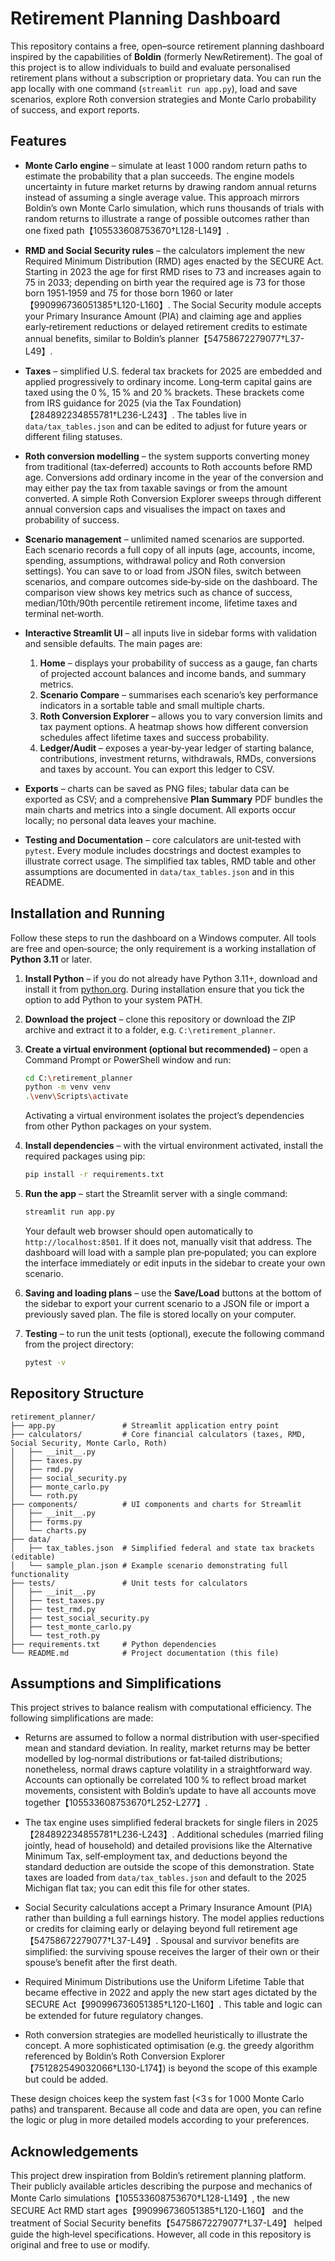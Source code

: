 # Retirement Planning Dashboard

This repository contains a free, open–source retirement planning dashboard inspired by the capabilities of **Boldin** (formerly NewRetirement).  The goal of this project is to allow individuals to build and evaluate personalised retirement plans without a subscription or proprietary data.  You can run the app locally with one command (`streamlit run app.py`), load and save scenarios, explore Roth conversion strategies and Monte Carlo probability of success, and export reports.

## Features

* **Monte Carlo engine** – simulate at least 1 000 random return paths to estimate the probability that a plan succeeds.  The engine models uncertainty in future market returns by drawing random annual returns instead of assuming a single average value.  This approach mirrors Boldin’s own Monte Carlo simulation, which runs thousands of trials with random returns to illustrate a range of possible outcomes rather than one fixed path【105533608753670†L128-L149】.

* **RMD and Social Security rules** – the calculators implement the new Required Minimum Distribution (RMD) ages enacted by the SECURE Act.  Starting in 2023 the age for first RMD rises to 73 and increases again to 75 in 2033; depending on birth year the required age is 73 for those born 1951‑1959 and 75 for those born 1960 or later【990996736051385†L120-L160】.  The Social Security module accepts your Primary Insurance Amount (PIA) and claiming age and applies early‑retirement reductions or delayed retirement credits to estimate annual benefits, similar to Boldin’s planner【54758672279077†L37-L49】.

* **Taxes** – simplified U.S. federal tax brackets for 2025 are embedded and applied progressively to ordinary income.  Long‑term capital gains are taxed using the 0 %, 15 % and 20 % brackets.  These brackets come from IRS guidance for 2025 (via the Tax Foundation)【284892234855781†L236-L243】.  The tables live in `data/tax_tables.json` and can be edited to adjust for future years or different filing statuses.

* **Roth conversion modelling** – the system supports converting money from traditional (tax‑deferred) accounts to Roth accounts before RMD age.  Conversions add ordinary income in the year of the conversion and may either pay the tax from taxable savings or from the amount converted.  A simple Roth Conversion Explorer sweeps through different annual conversion caps and visualises the impact on taxes and probability of success.

* **Scenario management** – unlimited named scenarios are supported.  Each scenario records a full copy of all inputs (age, accounts, income, spending, assumptions, withdrawal policy and Roth conversion settings).  You can save to or load from JSON files, switch between scenarios, and compare outcomes side‑by‑side on the dashboard.  The comparison view shows key metrics such as chance of success, median/10th/90th percentile retirement income, lifetime taxes and terminal net‑worth.

* **Interactive Streamlit UI** – all inputs live in sidebar forms with validation and sensible defaults.  The main pages are:

  1. **Home** – displays your probability of success as a gauge, fan charts of projected account balances and income bands, and summary metrics.
  2. **Scenario Compare** – summarises each scenario’s key performance indicators in a sortable table and small multiple charts.
  3. **Roth Conversion Explorer** – allows you to vary conversion limits and tax payment options.  A heatmap shows how different conversion schedules affect lifetime taxes and success probability.
  4. **Ledger/Audit** – exposes a year‑by‑year ledger of starting balance, contributions, investment returns, withdrawals, RMDs, conversions and taxes by account.  You can export this ledger to CSV.

* **Exports** – charts can be saved as PNG files; tabular data can be exported as CSV; and a comprehensive **Plan Summary** PDF bundles the main charts and metrics into a single document.  All exports occur locally; no personal data leaves your machine.

* **Testing and Documentation** – core calculators are unit‑tested with `pytest`.  Every module includes docstrings and doctest examples to illustrate correct usage.  The simplified tax tables, RMD table and other assumptions are documented in `data/tax_tables.json` and in this README.

## Installation and Running

Follow these steps to run the dashboard on a Windows computer.  All tools are free and open‑source; the only requirement is a working installation of **Python 3.11** or later.

1. **Install Python** – if you do not already have Python 3.11+, download and install it from [python.org](https://www.python.org/downloads/).  During installation ensure that you tick the option to add Python to your system PATH.

2. **Download the project** – clone this repository or download the ZIP archive and extract it to a folder, e.g. `C:\retirement_planner`.

3. **Create a virtual environment (optional but recommended)** – open a Command Prompt or PowerShell window and run:

   ```sh
   cd C:\retirement_planner
   python -m venv venv
   .\venv\Scripts\activate
   ```

   Activating a virtual environment isolates the project’s dependencies from other Python packages on your system.

4. **Install dependencies** – with the virtual environment activated, install the required packages using pip:

   ```sh
   pip install -r requirements.txt
   ```

5. **Run the app** – start the Streamlit server with a single command:

   ```sh
   streamlit run app.py
   ```

   Your default web browser should open automatically to `http://localhost:8501`.  If it does not, manually visit that address.  The dashboard will load with a sample plan pre‑populated; you can explore the interface immediately or edit inputs in the sidebar to create your own scenario.

6. **Saving and loading plans** – use the **Save/Load** buttons at the bottom of the sidebar to export your current scenario to a JSON file or import a previously saved plan.  The file is stored locally on your computer.

7. **Testing** – to run the unit tests (optional), execute the following command from the project directory:

   ```sh
   pytest -v
   ```

## Repository Structure

```
retirement_planner/
├── app.py               # Streamlit application entry point
├── calculators/         # Core financial calculators (taxes, RMD, Social Security, Monte Carlo, Roth)
│   ├── __init__.py
│   ├── taxes.py
│   ├── rmd.py
│   ├── social_security.py
│   ├── monte_carlo.py
│   └── roth.py
├── components/          # UI components and charts for Streamlit
│   ├── __init__.py
│   ├── forms.py
│   └── charts.py
├── data/
│   ├── tax_tables.json  # Simplified federal and state tax brackets (editable)
│   └── sample_plan.json # Example scenario demonstrating full functionality
├── tests/               # Unit tests for calculators
│   ├── __init__.py
│   ├── test_taxes.py
│   ├── test_rmd.py
│   ├── test_social_security.py
│   ├── test_monte_carlo.py
│   └── test_roth.py
├── requirements.txt     # Python dependencies
└── README.md            # Project documentation (this file)
```

## Assumptions and Simplifications

This project strives to balance realism with computational efficiency.  The following simplifications are made:

* Returns are assumed to follow a normal distribution with user‑specified mean and standard deviation.  In reality, market returns may be better modelled by log‑normal distributions or fat‑tailed distributions; nonetheless, normal draws capture volatility in a straightforward way.  Accounts can optionally be correlated 100 % to reflect broad market movements, consistent with Boldin’s update to have all accounts move together【105533608753670†L252-L277】.

* The tax engine uses simplified federal brackets for single filers in 2025【284892234855781†L236-L243】.  Additional schedules (married filing jointly, head of household) and detailed provisions like the Alternative Minimum Tax, self‑employment tax, and deductions beyond the standard deduction are outside the scope of this demonstration.  State taxes are loaded from `data/tax_tables.json` and default to the 2025 Michigan flat tax; you can edit this file for other states.

* Social Security calculations accept a Primary Insurance Amount (PIA) rather than building a full earnings history.  The model applies reductions or credits for claiming early or delaying beyond full retirement age【54758672279077†L37-L49】.  Spousal and survivor benefits are simplified: the surviving spouse receives the larger of their own or their spouse’s benefit after the first death.

* Required Minimum Distributions use the Uniform Lifetime Table that became effective in 2022 and apply the new start ages dictated by the SECURE Act【990996736051385†L120-L160】.  This table and logic can be extended for future regulatory changes.

* Roth conversion strategies are modelled heuristically to illustrate the concept.  A more sophisticated optimisation (e.g. the greedy algorithm referenced by Boldin’s Roth Conversion Explorer【751282549032066†L130-L174】) is beyond the scope of this example but could be added.

These design choices keep the system fast (<3 s for 1 000 Monte Carlo paths) and transparent.  Because all code and data are open, you can refine the logic or plug in more detailed models according to your preferences.

## Acknowledgements

This project drew inspiration from Boldin’s retirement planning platform.  Their publicly available articles describing the purpose and mechanics of Monte Carlo simulations【105533608753670†L128-L149】, the new SECURE Act RMD start ages【990996736051385†L120-L160】 and the treatment of Social Security benefits【54758672279077†L37-L49】 helped guide the high‑level specifications.  However, all code in this repository is original and free to use or modify.

